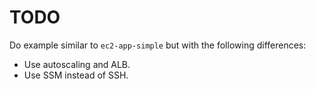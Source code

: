 # TODO

Do example similar to `ec2-app-simple` but with the following differences:
- Use autoscaling and ALB.
- Use SSM instead of SSH.
